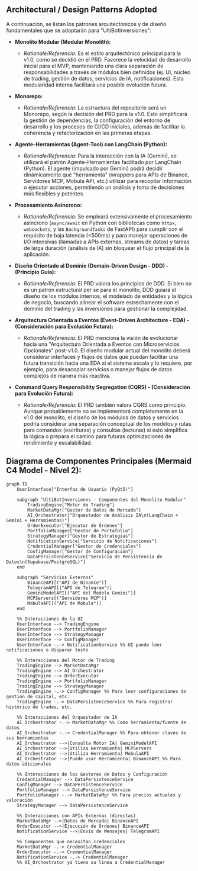 ## Architectural / Design Patterns Adopted

A continuación, se listan los patrones arquitectónicos y de diseño fundamentales que se adoptarán para "UltiBotInversiones":

* **Monolito Modular (Modular Monolith):**
    * _Rationale/Referencia:_ Es el estilo arquitectónico principal para la v1.0, como se decidió en el PRD. Favorece la velocidad de desarrollo inicial para el MVP, manteniendo una clara separación de responsabilidades a través de módulos bien definidos (ej. UI, núcleo de trading, gestión de datos, servicios de IA, notificaciones). Esta modularidad interna facilitará una posible evolución futura.

* **Monorepo:**
    * _Rationale/Referencia:_ La estructura del repositorio será un Monorepo, según la decisión del PRD para la v1.0. Esto simplificará la gestión de dependencias, la configuración del entorno de desarrollo y los procesos de CI/CD iniciales, además de facilitar la coherencia y refactorización en las primeras etapas.

* **Agente-Herramientas (Agent-Tool) con LangChain (Python):**
    * _Rationale/Referencia:_ Para la interacción con la IA (Gemini), se utilizará el patrón Agente-Herramientas facilitado por LangChain (Python). El agente (impulsado por Gemini) podrá decidir dinámicamente qué "herramienta" (wrappers para APIs de Binance, Servidores MCP, Mobula API, etc.) utilizar para recopilar información o ejecutar acciones, permitiendo un análisis y toma de decisiones más flexibles y potentes.

* **Procesamiento Asíncrono:**
    * _Rationale/Referencia:_ Se empleará extensivamente el procesamiento asíncrono (`async/await` en Python con bibliotecas como `httpx`, `websockets`, y las `BackgroundTasks` de FastAPI) para cumplir con el requisito de baja latencia (<500ms) y para manejar operaciones de I/O intensivas (llamadas a APIs externas, streams de datos) y tareas de larga duración (análisis de IA) sin bloquear el flujo principal de la aplicación.

* **Diseño Orientado al Dominio (Domain-Driven Design - DDD) - (Principio Guía):**
    * _Rationale/Referencia:_ El PRD valora los principios de DDD. Si bien no es un patrón estructural per se para el monolito, DDD guiará el diseño de los módulos internos, el modelado de entidades y la lógica de negocio, buscando alinear el software estrechamente con el dominio del trading y las inversiones para gestionar la complejidad.

* **Arquitectura Orientada a Eventos (Event-Driven Architecture - EDA) - (Consideración para Evolución Futura):**
    * _Rationale/Referencia:_ El PRD menciona la visión de evolucionar hacia una "Arquitectura Orientada a Eventos con Microservicios Opcionales" post-v1.0. El diseño modular actual del monolito deberá considerar interfaces y flujos de datos que puedan facilitar una futura transición hacia una EDA si el sistema escala y lo requiere, por ejemplo, para desacoplar servicios o manejar flujos de datos complejos de manera más reactiva.

* **Command Query Responsibility Segregation (CQRS) - (Consideración para Evolución Futura):**
    * _Rationale/Referencia:_ El PRD también valora CQRS como principio. Aunque probablemente no se implementará completamente en la v1.0 del monolito, el diseño de los módulos de datos y servicios podría considerar una separación conceptual de los modelos y rutas para comandos (escrituras) y consultas (lecturas) si esto simplifica la lógica o prepara el camino para futuras optimizaciones de rendimiento y escalabilidad.


## Diagrama de Componentes Principales (Mermaid C4 Model - Nivel 2):

```mermaid
graph TD
    UserInterface["Interfaz de Usuario (PyQt5)"]

    subgraph "UltiBotInversiones - Componentes del Monolito Modular"
        TradingEngine["Motor de Trading"]
        MarketDataMgr["Gestor de Datos de Mercado"]
        AI_Orchestrator["Orquestador de Análisis IA\n(LangChain + Gemini + Herramientas)"]
        OrderExecutor["Ejecutor de Órdenes"]
        PortfolioManager["Gestor de Portafolio"]
        StrategyManager["Gestor de Estrategias"]
        NotificationService["Servicio de Notificaciones"]
        CredentialManager["Gestor de Credenciales"]
        ConfigManager["Gestor de Configuración"]
        DataPersistenceService["Servicio de Persistencia de Datos\n(Supabase/PostgreSQL)"]
    end

    subgraph "Servicios Externos"
        BinanceAPI[("API de Binance")]
        TelegramAPI[("API de Telegram")]
        GeminiModelAPI[("API del Modelo Gemini")]
        MCPServers[("Servidores MCP")]
        MobulaAPI[("API de Mobula")]
    end

    %% Interacciones de la UI
    UserInterface --> TradingEngine
    UserInterface --> PortfolioManager
    UserInterface --> StrategyManager
    UserInterface --> ConfigManager
    UserInterface -.-> NotificationService %% UI puede leer notificaciones o disparar tests

    %% Interacciones del Motor de Trading
    TradingEngine --> MarketDataMgr
    TradingEngine --> AI_Orchestrator
    TradingEngine --> OrderExecutor
    TradingEngine --> PortfolioManager
    TradingEngine --> StrategyManager
    TradingEngine -.-> ConfigManager %% Para leer configuraciones de gestión de capital, etc.
    TradingEngine -.-> DataPersistenceService %% Para registrar histórico de trades, etc.

    %% Interacciones del Orquestador de IA
    AI_Orchestrator -.-> MarketDataMgr %% Como herramienta/fuente de datos
    AI_Orchestrator -.-> CredentialManager %% Para obtener claves de sus herramientas
    AI_Orchestrator -->|Consulta Motor IA| GeminiModelAPI
    AI_Orchestrator -->|Utiliza Herramienta| MCPServers
    AI_Orchestrator -->|Utiliza Herramienta| MobulaAPI
    AI_Orchestrator -->|Puede usar Herramienta| BinanceAPI %% Para datos adicionales

    %% Interacciones de los Gestores de Datos y Configuración
    CredentialManager --> DataPersistenceService
    ConfigManager --> DataPersistenceService
    PortfolioManager --> DataPersistenceService
    PortfolioManager -.-> MarketDataMgr %% Para precios actuales y valoración
    StrategyManager --> DataPersistenceService

    %% Interacciones con APIs Externas (directas)
    MarketDataMgr -->|Datos de Mercado| BinanceAPI
    OrderExecutor -->|Ejecución de Órdenes| BinanceAPI
    NotificationService -->|Envío de Mensajes| TelegramAPI
    
    %% Componentes que necesitan credenciales
    MarketDataMgr -.-> CredentialManager
    OrderExecutor -.-> CredentialManager
    NotificationService -.-> CredentialManager
    %% AI_Orchestrator ya tiene su línea a CredentialManager
